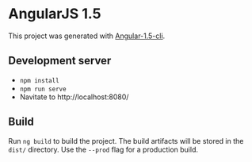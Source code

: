 # AngularJS 1.5

This project was generated with [Angular-1.5-cli](https://www.npmjs.com/package/angular-1.5-cli).

## Development server

- `npm install`
- `npm run serve`
- Navitate to http://localhost:8080/

## Build

Run `ng build` to build the project. The build artifacts will be stored in the `dist/` directory. Use the `--prod` flag for a production build.